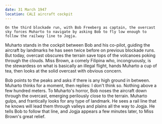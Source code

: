 ```yaml
---
date: 31 March 1947
location: CALI aircraft cockpit
---
```


```treatment
On the third blockade run, with Bob Freeberg as captain, the overcast sky forces Muharto to navigate by asking Bob to fly low enough to follow the railway line to Jogja. 
```

Muharto stands in the cockpit between Bob and his co-pilot, guiding the aircraft by landmarks he has seen twice before on previous blockade runs. But today, overcast obscures the terrain save tops of the volcanoes poking through the clouds. Miss Brown, a comely Filipina who, incongruously, is the stewardess on what is basically an illegal flight, hands Muharto a cup of tea, then looks at the solid overcast with obvious concern. 

Bob points to the peaks and asks if there is any high ground in between. Muharto thinks for a moment, then replies: I don't think so. Nothing above a few hundred meters. To Muharto's horror, Bob noses the aircraft down through the overcast, emerging perilously close to the terrain. Muharto gulps, and frantically looks for any type of landmark. He sees a rail line that he knows will lead them through valleys and plains all the way to Jogja. He tells Bob to follow that line, and Jogja appears a few minutes later, to Miss Brown's great relief. 